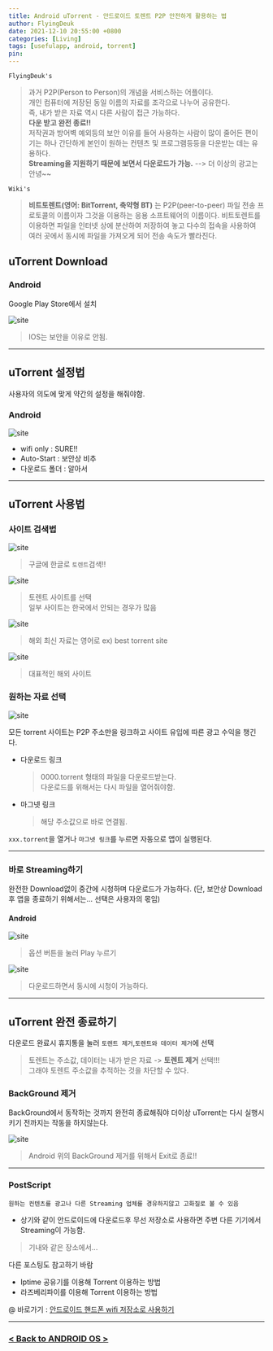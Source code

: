 ```yaml
---
title: Android uTorrent - 안드로이드 토렌트 P2P 안전하게 활용하는 법
author: FlyingDeuk
date: 2021-12-10 20:55:00 +0800
categories: [Living]
tags: [usefulapp, android, torrent]
pin:
---
```


`FlyingDeuk's`
> 과거 P2P(Person to Person)의 개념을 서비스하는 어플이다. <br>
개인 컴퓨터에 저장된 동일 이름의 자료를 조각으로 나누어 공유한다. <br>
즉, 내가 받은 자료 역시 다른 사람이 접근 가능하다. <br>
__다운 받고 완전 종료!!__ <br>
저작권과 방어벽 예외등의 보안 이유를 들어 사용하는 사람이 많이 줄어든 편이기는 하나 간단하게 본인이 원하는 컨텐츠 및 프로그램등등을 다운받는 데는 유용하다. <br>
__Streaming을 지원하기 때문에 보면서 다운로드가 가능.__ --> 더 이상의 광고는 안녕~~ <br>

`Wiki's`
>**비트토렌트(영어: BitTorrent, 축약형 BT)** 는 P2P(peer-to-peer) 파일 전송 프로토콜의 이름이자 그것을 이용하는 응용 소프트웨어의 이름이다. 비트토렌트를 이용하면 파일을 인터넷 상에 분산하여 저장하여 놓고 다수의 접속을 사용하여 여러 곳에서 동시에 파일을 가져오게 되어 전송 속도가 빨라진다.

## uTorrent Download

### Android
Google Play Store에서 설치

![site](/img/living/utorrent/download_2.jpg)


>IOS는 보안을 이유로 안됨.

----------

## uTorrent 설정법
사용자의 의도에 맞게 약간의 설정을 해줘야함.

### Android

![site](/img/living/utorrent/and_set.jpg)
- wifi only : SURE!!
- Auto-Start : 보안상 비추
- 다운로드 폴더 : 알아서

----
## uTorrent 사용법
### 사이트 검색법
![site](/img/living/utorrent/site.jpg)
>구글에 한글로 `토렌트`검색!!

![site](/img/living/utorrent/site_1.jpg)
>토렌트 사이트를 선택 <br>
>일부 사이트는 한국에서 안되는 경우가 많음

![site](/img/living/utorrent/site_2.jpg)
>해외 최신 자료는 영어로 ex) best torrent site

![site](/img/living/utorrent/site_3.jpg)
>대표적인 해외 사이트

### 원하는 자료 선택
![site](/img/living/utorrent/magnet.jpg)

모든 torrent 사이트는 P2P 주소만을 링크하고 사이트 유입에 따른 광고 수익을 챙긴다.

- 다운로드 링크
  >0000.torrent 형태의 파일을 다운로드받는다.  <br>
다운로드를 위해서는 다시 파일을 열어줘야함.

- 마그넷 링크
  >해당 주소값으로 바로 연결됨.

`xxx.torrent`을 열거나 `마그넷 링크`를 누르면 자동으로 앱이 실행된다.

---------

### 바로 Streaming하기
완전한 Download없이 중간에 시청하며 다운로드가 가능하다. (단, 보안상 Download후 앱을 종료하기 위해서는... 선택은 사용자의 몫임)

#### Android
![site](/img/living/utorrent/and_play.jpg)

>옵션 버튼을 눌러 Play 누르기

![site](/img/living/utorrent/and_play_1.jpg)
> 다운로드하면서 동시에 시청이 가능하다.

-----

## uTorrent 완전 종료하기

다운로드 완료시 휴지통을 눌러 `토렌트 제거`,`토렌트와 데이터 제거`에 선택
>토렌트는 주소값, 데이터는 내가 받은 자료 -> **토렌트 제거** 선택!!! <br>
그래야 토렌트 주소값을 추적하는 것을 차단할 수 있다.

### BackGround 제거
BackGround에서 동작하는 것까지 완전히 종료해줘야 더이상 uTorrent는 다시 실행시키기 전까지는 작동을 하지않는다.

![site](/img/living/utorrent/and_quit.jpg)

>Android 위의 BackGround 제거를 위해서 Exit로 종료!!

-------

### PostScript

`원하는 컨텐츠를 광고나 다른 Streaming 업체를 경유하지않고 고화질로 볼 수 있음`
- 상기와 같이 안드로이드에 다운로드후 무선 저장소로 사용하면 주변 다른 기기에서 Streaming이 가능함.
>기내와 같은 장소에서...

다른 포스팅도 참고하기 바람
- Iptime 공유기를 이용해 Torrent 이용하는 방법
- 라즈베리파이를 이용해 Torrent 이용하는 방법

@ 바로가기 : [안드로이드 핸드폰 wifi 저장소로 사용하기](/posts/UsingHotspot/)

-------

### [< Back to ANDROID OS >](/posts/Android/)
